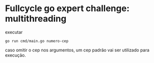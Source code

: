 # Fullcycle go expert challenge: multithreading

executar 
```
go run cmd/main.go numero-cep
```

caso omitir o cep nos argumentos, um cep padrão vai ser utilizado para execução.
